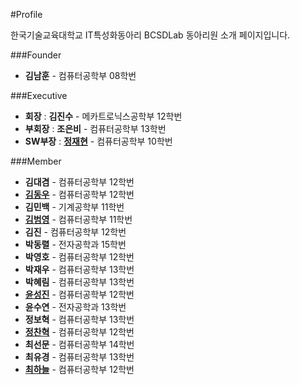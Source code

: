 #Profile


한국기술교육대학교 IT특성화동아리 BCSDLab 동아리원 소개 페이지입니다.

###Founder
- **김남훈** - 컴퓨터공학부 08학번

###Executive

- **회장** : **김진수** - 메카트로닉스공학부 12학번
- **부회장** : **조은비** - 컴퓨터공학부 13학번
- **SW부장** : **[정재현](https://github.com/BCSDLab/Profile/blob/master/Introduce/pathFinder%20:%20JaeHyeunJung)** - 컴퓨터공학부 10학번

###Member
- **김대겸** - 컴퓨터공학부 12학번
- **[김동우](https://github.com/BCSDLab/Profile/blob/master/Introduce/Dongwoo.md)** - 컴퓨터공학부 12학번
- **김민백** - 기계공학부 11학번
- **[김범영](https://github.com/BCSDLab/Profile/blob/master/Introduce/Beomyeong.md)** - 컴퓨터공학부 11학번
- **김진** - 컴퓨터공학부 12학번
- **박동렬** - 전자공학과 15학번
- **박영호** - 컴퓨터공학부 12학번
- **박재우** - 컴퓨터공학부 13학번
- **박혜림** - 컴퓨터공학부 13학번
- **[윤성진](https://github.com/BCSDLab/Profile/blob/master/Introduce/Seongjin.md)** - 컴퓨터공학부 12학번
- **윤수연** - 전자공학과 13학번
- **정보혁** - 컴퓨터공학부 13학번
- **[정찬혁](https://github.com/BCSDLab/Profile/blob/master/Introduce/Chanhyeok.md)** - 컴퓨터공학부 12학번
- **최선문** - 컴퓨터공학부 14학번
- **최유경** - 컴퓨터공학부 13학번
- **[최하늘](https://github.com/BCSDLab/Profile/blob/master/Introduce/Haneul.md)** - 컴퓨터공학부 12학번
